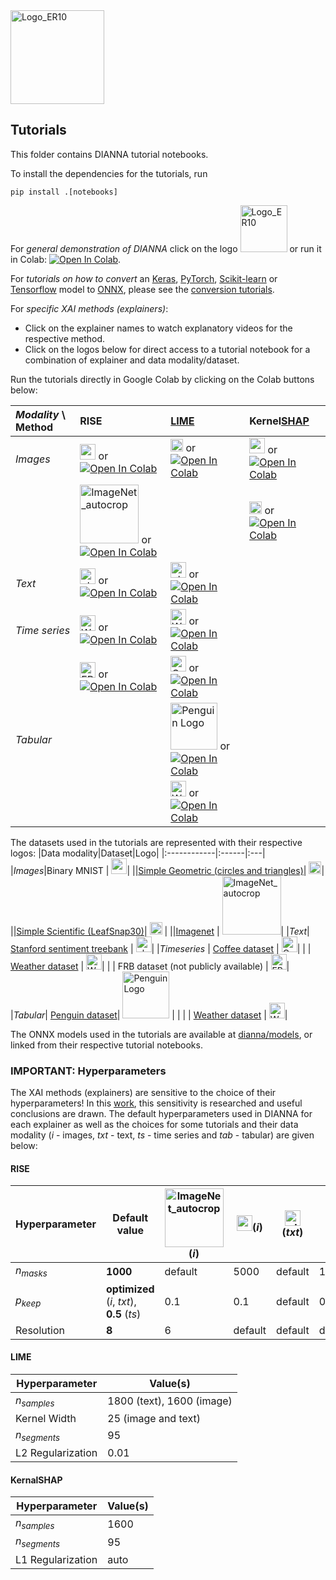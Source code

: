<img width="150" alt="Logo_ER10" src="https://user-images.githubusercontent.com/3244249/151994514-b584b984-a148-4ade-80ee-0f88b0aefa45.png">

## Tutorials
This folder contains DIANNA tutorial notebooks.

To install the dependencies for the tutorials, run
```
pip install .[notebooks]
```

For *general demonstration of DIANNA* click on the logo [<img width="75" alt="Logo_ER10" src="https://user-images.githubusercontent.com/3244249/151994514-b584b984-a148-4ade-80ee-0f88b0aefa45.png">](https://github.com/dianna-ai/dianna/blob/main/tutorials/demo.ipynb) or run it in Colab: [![Open In Colab](https://colab.research.google.com/assets/colab-badge.svg)](https://colab.research.google.com/github/dianna-ai/dianna/blob/main/tutorials/demo.ipynb).

For *tutorials on how to convert* an [Keras](https://keras.io/), [PyTorch](https://pytorch.org/), [Scikit-learn](https://scikit-learn.org/stable/) or [Tensorflow](https://www.tensorflow.org/) model to [ONNX](https://onnx.ai/), please see the [conversion tutorials](https://github.com/dianna-ai/dianna/blob/main/tutorials/conversion_onnx/).

For *specific XAI methods (explainers)*:
* Click on the explainer names to watch explanatory videos for the respective method.
* Click on the logos below for direct access to a tutorial notebook for a combination of explainer and data modality/dataset.

Run the tutorials directly in Google Colab by clicking on the Colab buttons below:

|*Modality* \ Method|RISE|[LIME](https://youtu.be/d6j6bofhj2M)|Kernel[SHAP](https://youtu.be/9haIOplEIGM)|
|:-----|:---|:---|:---|
|*Images*|[<img width="25" alt="mnist_zero_and_one_half_size" src="https://user-images.githubusercontent.com/3244249/152540187-b7a8239f-6742-437f-8f9b-35b950ce5ddb.png">](./explainers/RISE/rise_mnist.ipynb) or [![Open In Colab](https://colab.research.google.com/assets/colab-badge.svg)](https://colab.research.google.com/github/dianna-ai/dianna/blob/main/tutorials/explainers/RISE/rise_mnist.ipynb) | [<img width="20" alt="LeafSnap30 Logo" src="https://user-images.githubusercontent.com/3244249/151539100-dbdfe0f8-485f-45d4-a249-a1f79e970066.png">](./explainers/LIME/lime_images.ipynb) or [![Open In Colab](https://colab.research.google.com/assets/colab-badge.svg)](https://colab.research.google.com/github/dianna-ai/dianna/blob/main/tutorials/explainers/LIME/lime_images.ipynb) | [<img width="25" alt="mnist_zero_and_one_half_size" src="https://user-images.githubusercontent.com/3244249/152540187-b7a8239f-6742-437f-8f9b-35b950ce5ddb.png">](./explainers/KernelSHAP/kernelshap_mnist.ipynb) or [![Open In Colab](https://colab.research.google.com/assets/colab-badge.svg)](https://colab.research.google.com/github/dianna-ai/dianna/blob/main/tutorials/explainers/KernelSHAP/kernelshap_mnist.ipynb) |
| | [<img width="94" alt="ImageNet_autocrop" src="https://user-images.githubusercontent.com/3244249/152542090-fd78fde1-6dec-43b6-a7ae-eea964b8ae28.png">](./explainers/RISE/rise_imagenet.ipynb) or [![Open In Colab](https://colab.research.google.com/assets/colab-badge.svg)](https://colab.research.google.com/github/dianna-ai/dianna/blob/main/tutorials/explainers/RISE/rise_imagenet.ipynb) | | [<img width="20" alt="SimpleGeometric Logo" src="https://user-images.githubusercontent.com/3244249/151539027-f2fc3fc0-282a-4993-9680-74ee28bcd360.png">](./explainers/KernelSHAP/kernelshap_geometric_shapes.ipynb) or [![Open In Colab](https://colab.research.google.com/assets/colab-badge.svg)](https://colab.research.google.com/github/dianna-ai/dianna/blob/main/tutorials/explainers/KernelSHAP/kernelshap_geometric_shapes.ipynb)|
|*Text* |[<img width="25" alt="nlp-logo_half_size" src="https://user-images.githubusercontent.com/3244249/152540890-c8e1e37d-f0cc-4f84-80a4-2c59176cbf4c.png">](./explainers/RISE/rise_text.ipynb) or [![Open In Colab](https://colab.research.google.com/assets/colab-badge.svg)](https://colab.research.google.com/github/dianna-ai/dianna/blob/main/tutorials/explainers/RISE/rise_text.ipynb) |[<img width="25" alt="nlp-logo_half_size" src="https://user-images.githubusercontent.com/3244249/152540890-c8e1e37d-f0cc-4f84-80a4-2c59176cbf4c.png">](./explainers/LIME/lime_text.ipynb) or [![Open In Colab](https://colab.research.google.com/assets/colab-badge.svg)](https://colab.research.google.com/github/dianna-ai/dianna/blob/main/tutorials/explainers/LIME/lime_text.ipynb)  |[]()|
| *Time series*| [<img width="25" alt="Weather Logo" src="https://user-images.githubusercontent.com/3244249/242001499-3ff3d639-ed2f-4a38-b7ac-957c984bce9f.png">](./explainers/RISE/rise_timeseries_weather.ipynb) or [![Open In Colab](https://colab.research.google.com/assets/colab-badge.svg)](https://colab.research.google.com/github/dianna-ai/dianna/blob/main/tutorials/explainers/RISE/rise_timeseries_weather.ipynb)| [<img width="25" alt="Weather Logo" src="https://user-images.githubusercontent.com/3244249/242001499-3ff3d639-ed2f-4a38-b7ac-957c984bce9f.png">](./explainers/LIME/lime_timeseries_weather.ipynb) or [![Open In Colab](https://colab.research.google.com/assets/colab-badge.svg)](https://colab.research.google.com/github/dianna-ai/dianna/blob/main/tutorials/explainers/LIME/lime_timeseries_weather.ipynb)| |
| | [<img width="25" alt="FRB logo" src="https://github.com/dianna-ai/dianna/assets/6370787/f53b280d-94b0-40ec-bfe7-ee48777d7964">](./explainers/RISE/rise_timeseries_frb.ipynb) or [![Open In Colab](https://colab.research.google.com/assets/colab-badge.svg)](https://colab.research.google.com/github/dianna-ai/dianna/blob/main/tutorials/explainers/RISE/rise_timeseries_frb.ipynb) | [<img width="25" alt="Coffee Logo" src="https://user-images.githubusercontent.com/3244249/241999275-9ab50a0f-5da3-41d2-80e9-70d2c8769162.jpg">](./explainers/LIME/lime_timeseries_coffee.ipynb) or [![Open In Colab](https://colab.research.google.com/assets/colab-badge.svg)](https://colab.research.google.com/github/dianna-ai/dianna/blob/main/tutorials/explainers/LIME/lime_timeseries_coffee.ipynb) | |
| *Tabular* | | [<img width="75" alt="Penguin Logo" src="https://github.com/dianna-ai/dianna/assets/3244249/c7716ad3-f992-4557-80d9-1d8178c7ed57">](./explainers/LIME/lime_tabular_penguin.ipynb) or [![Open In Colab](https://colab.research.google.com/assets/colab-badge.svg)](https://colab.research.google.com/github/dianna-ai/dianna/blob/main/tutorials/explainers/LIME/lime_tabular_penguin.ipynb) | |
| | | [<img width="25" alt="Weather Logo" src="https://user-images.githubusercontent.com/3244249/242001499-3ff3d639-ed2f-4a38-b7ac-957c984bce9f.png">](./explainers/LIME/lime_tabular_weather.ipynb) or [![Open In Colab](https://colab.research.google.com/assets/colab-badge.svg)](https://colab.research.google.com/github/dianna-ai/dianna/blob/main/tutorials/explainers/LIME/lime_tabular_weather.ipynb)| |

The datasets used in the tutorials are represented with their respective logos:
|Data modality|Dataset|Logo|
|:------------|:------|:---|
|*Images*|Binary MNIST | <img width="25" alt="mnist_zero_and_one_half_size" src="https://user-images.githubusercontent.com/3244249/152540187-b7a8239f-6742-437f-8f9b-35b950ce5ddb.png">|
||[Simple Geometric (circles and triangles)](https://doi.org/10.5281/zenodo.5012824)| <img width="20" alt="SimpleGeometric Logo" src="https://user-images.githubusercontent.com/3244249/151539027-f2fc3fc0-282a-4993-9680-74ee28bcd360.png">|
||[Simple Scientific (LeafSnap30)](https://zenodo.org/record/5061353/)| <img width="20" alt="LeafSnap30 Logo" src="https://user-images.githubusercontent.com/3244249/151539100-dbdfe0f8-485f-45d4-a249-a1f79e970066.png"> |
||[Imagenet](https://image-net.org/download.php) | <img width="94" alt="ImageNet_autocrop" src="https://user-images.githubusercontent.com/3244249/152542090-fd78fde1-6dec-43b6-a7ae-eea964b8ae28.png">|
|*Text*| [Stanford sentiment treebank](https://nlp.stanford.edu/sentiment/index.html) | <img width="25" alt="nlp-logo_half_size" src="https://user-images.githubusercontent.com/3244249/152540890-c8e1e37d-f0cc-4f84-80a4-2c59176cbf4c.png">|
|*Timeseries* | [Coffee dataset](https://timeseriesclassification.com/description.php?Dataset=Coffee)  | <img width="25" alt="Coffe Logo" src="https://github.com/dianna-ai/dianna/assets/3244249/9ab50a0f-5da3-41d2-80e9-70d2c8769162">|
|           | [Weather dataset](https://zenodo.org/record/7525955) | <img width="25" alt="Weather Logo" src="https://github.com/dianna-ai/dianna/assets/3244249/3ff3d639-ed2f-4a38-b7ac-957c984bce9f">|
|           | FRB dataset (not publicly available) | <img width="25" alt="FRB logo" src="https://github.com/dianna-ai/dianna/assets/6370787/f53b280d-94b0-40ec-bfe7-ee48777d7964">|
|*Tabular*| [Penguin dataset](https://www.kaggle.com/code/parulpandey/penguin-dataset-the-new-iris)| <img width="75" alt="Penguin Logo" src="https://github.com/dianna-ai/dianna/assets/3244249/c7716ad3-f992-4557-80d9-1d8178c7ed57"> | |
|           | [Weather dataset](https://zenodo.org/record/7525955) | <img width="25" alt="Weather Logo" src="https://github.com/dianna-ai/dianna/assets/3244249/3ff3d639-ed2f-4a38-b7ac-957c984bce9f">|

The ONNX models used in the tutorials are available at [dianna/models](https://github.com/dianna-ai/dianna/tree/main/dianna/models), or linked from their respective tutorial notebooks.

### IMPORTANT: Hyperparameters
The XAI methods (explainers) are sensitive to the choice of their hyperparameters! In this [work](https://staff.fnwi.uva.nl/a.s.z.belloum/MSctheses/MScthesis_Willem_van_der_Spec.pdf), this sensitivity is researched and useful conclusions are drawn.
The default hyperparameters used in DIANNA for each explainer as well as the choices for some tutorials and their data modality (*i* - images, *txt* - text, *ts* - time series and *tab* - tabular) are given below:

#### RISE
| Hyperparameter  | Default value | <img width="94" alt="ImageNet_autocrop" src="https://user-images.githubusercontent.com/3244249/152542090-fd78fde1-6dec-43b6-a7ae-eea964b8ae28.png"> (*i*)| <img width="25" alt="mnist_zero_and_one_half_size" src="https://user-images.githubusercontent.com/3244249/152540187-b7a8239f-6742-437f-8f9b-35b950ce5ddb.png">(*i*) | <img width="25" alt="nlp-logo_half_size" src="https://user-images.githubusercontent.com/3244249/152540890-c8e1e37d-f0cc-4f84-80a4-2c59176cbf4c.png"> (*txt*) | <img width="25" alt="Weather Logo" src="https://github.com/dianna-ai/dianna/assets/3244249/3ff3d639-ed2f-4a38-b7ac-957c984bce9f">  (*ts*)| <img width="25" alt="FRB logo" src="https://github.com/dianna-ai/dianna/assets/6370787/f53b280d-94b0-40ec-bfe7-ee48777d7964"> (*ts*)|
| ------------- | ------------- | -------------------|-----------------------------| ---------------------------------|---------------------------------|---------------------------------|
| $n_{masks}$  |**$1000$**  | default | $5000$ | default | $10000$ |$5000$ |
| $p_{keep}$  | **optimized** (*i*, *txt*), **$0.5$** (*ts*) | $0.1$| $0.1$ |  default | $0.1$| $0.1$|
| Resolution  |**$8$** | $6$ |default |  default | default | $1$ |
#### LIME
| Hyperparameter  | Value(s) |
| ------------- | ------------- |
| $n_{samples}$  | $1800$ (text), $1600$ (image)  |
| Kernel Width | $25$ (image and text)  |
| $n_{segments}$ | $95$ |
| L2 Regularization | $0.01$ |
#### KernalSHAP
| Hyperparameter  | Value(s) |
| ------------- | ------------- |
| $n_{samples}$  | $1600$ |
| $n_{segments}$ | $95$ |
| L1 Regularization | auto |
